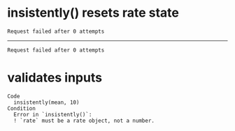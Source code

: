 # insistently() resets rate state

    Request failed after 0 attempts

---

    Request failed after 0 attempts

# validates inputs

    Code
      insistently(mean, 10)
    Condition
      Error in `insistently()`:
      ! `rate` must be a rate object, not a number.

